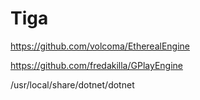# Tiga

https://github.com/volcoma/EtherealEngine

https://github.com/fredakilla/GPlayEngine



/usr/local/share/dotnet/dotnet